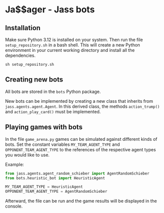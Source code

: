 # Ja$$ager - Jass bots

## Installation

Make sure Python 3.12 is installed on your system. Then run the file ``setup_repository.sh`` in a bash shell.
This will create a new Python environment in your current working directory and install all the dependencies.

````shell
sh setup_repository.sh
````

## Creating new bots

All bots are stored in the ``bots`` Python package.

New bots can be implemented by creating a new class that inherits from ``jass.agents.agent.Agent``. 
In this derived class, the methods ``action_trump()`` and ``action_play_card()`` must be implemented.

## Playing games with bots

In the file ``game_arena.py`` games can be simulated against different kinds of bots.
Set the constant variables ``MY_TEAM_AGENT_TYPE`` and ``OPPONENT_TEAM_AGENT_TYPE`` to the references of the 
respective agent types you would like to use.

Example:
````python
from jass.agents.agent_random_schieber import AgentRandomSchieber
from bots.heuristic_bot import HeuristicAgent

MY_TEAM_AGENT_TYPE = HeuristicAgent
OPPONENT_TEAM_AGENT_TYPE = AgentRandomSchieber
````

Afterward, the file can be run and the game results will be displayed in the console.
